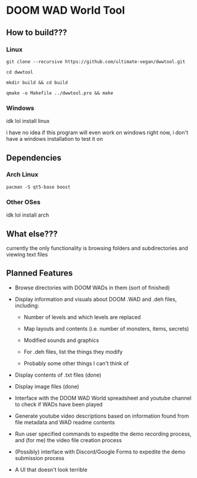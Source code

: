 # DOOM WAD World Tool

## How to build???

### Linux

`git clone --recursive https://github.com/ultimate-vegan/dwwtool.git`

`cd dwwtool`

`mkdir build && cd build`

`qmake -o Makefile ../dwwtool.pro && make`

### Windows

idk lol install linux

i have no idea if this program will even work on windows right now, i don't have a windows installation to test it on

## Dependencies

### Arch Linux

`pacman -S qt5-base boost`

### Other OSes

idk lol install arch

## What else???

currently the only functionality is browsing folders and subdirectories and viewing text files

## Planned Features

- Browse directories with DOOM WADs in them (sort of finished)

- Display information and visuals about DOOM .WAD and .deh files, including:
    
    - Number of levels and which levels are replaced

    - Map layouts and contents (i.e. number of monsters, items, secrets)

    - Modified sounds and graphics

    - For .deh files, list the things they modify

    - Probably some other things I can't think of

- Display contents of .txt files (done)

- Display image files (done)

- Interface with the DOOM WAD World spreadsheet and youtube channel to check if WADs have been played

- Generate youtube video descriptions based on information found from file metadata and WAD readme contents

- Run user specified commands to expedite the demo recording process, and (for me) the video file creation process

- (Possibly) interface with Discord/Google Forms to expedite the demo submission process

- A UI that doesn't look terrible
